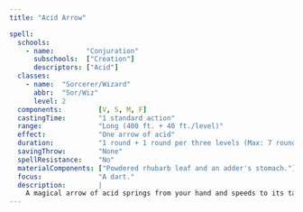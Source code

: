 ```yaml
---
title: "Acid Arrow"

spell:
  schools:
    - name:        "Conjuration"
      subschools:  ["Creation"]
      descriptors: ["Acid"]
  classes:
    - name:  "Sorcerer/Wizard"
      abbr:  "Sor/Wiz"
      level: 2
  components:         [V, S, M, F]
  castingTime:        "1 standard action"
  range:              "Long (400 ft. + 40 ft./level)"
  effect:             "One arrow of acid"
  duration:           "1 round + 1 round per three levels (Max: 7 rounds)"
  savingThrow:        "None"
  spellResistance:    "No"
  materialComponents: ["Powdered rhubarb leaf and an adder's stomach."]
  focus:              "A dart."
  description:        |
    A magical arrow of acid springs from your hand and speeds to its target. You must succeed on a ranged touch attack to hit your target. The arrow deals {% die_roll 2 4 0 %} points of acid damage with no splash damage. For every three caster levels (to a maximum of 7 rounds at 18th level), the acid, unless somehow neutralized, lasts for another round, dealing another {% die_roll 2 4 0 %} points of damage in that round.
---
```


